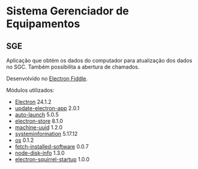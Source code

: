 # Sistema Gerenciador de Equipamentos
## SGE

Aplicação que obtém os dados do computador para atualização dos dados no SGC. Também possibilita a abertura de chamados.

Desenvolvido no [Electron Fiddle](https://www.electronjs.org/pt/fiddle).

Módulos utilizados:

- [Electron](https://releases.electronjs.org/) 24.1.2
- [update-electron-app](https://www.npmjs.com/package/update-electron-app) 2.0.1
- [auto-launch](https://www.npmjs.com/package/auto-launch) 5.0.5
- [electron-store](https://www.npmjs.com/package/electron-store) 8.1.0
- [machine-uuid](https://www.npmjs.com/package/machine-uuid) 1.2.0
- [systeminformation](https://systeminformation.io/) 5.17.12
- [os](https://www.npmjs.com/package/os) 0.1.2
- [fetch-installed-software](https://www.npmjs.com/package/fetch-installed-software) 0.0.7
- [node-disk-info](https://www.npmjs.com/package/node-disk-info) 1.3.0
- [electron-squirrel-startup](https://www.npmjs.com/package/electron-squirrel-startup) 1.0.0

